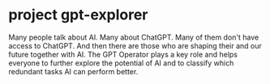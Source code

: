 # project gpt-explorer
Many people talk about AI. Many about ChatGPT. Many of them don't have access to ChatGPT. And then there are those who are shaping their and our future together with AI. The GPT Operator plays a key role and helps everyone to further explore the potential of AI and to classify which redundant tasks AI can perform better.
